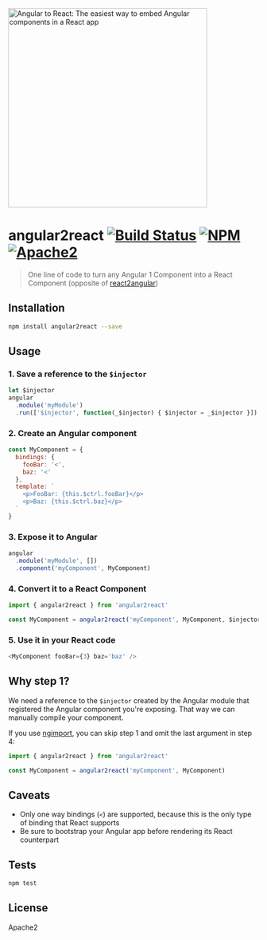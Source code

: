 <img alt="Angular to React: The easiest way to embed Angular components in a React app" src="https://raw.githubusercontent.com/coatue-oss/angular2react/master/logo.png" width="400px" />

# angular2react [![Build Status](https://img.shields.io/circleci/project/coatue-oss/angular2react.svg?branch=master&style=flat-square)](https://circleci.com/gh/coatue-oss/angular2react) [![NPM](https://img.shields.io/npm/v/angular2react.svg?style=flat-square)](https://www.npmjs.com/package/angular2react) [![Apache2](https://img.shields.io/npm/l/angular2react.svg?style=flat-square)](https://opensource.org/licenses/Apache2)

> One line of code to turn any Angular 1 Component into a React Component (opposite of [react2angular](https://github.com/coatue-oss/react2angular))

## Installation

```sh
npm install angular2react --save
```

## Usage

### 1. Save a reference to the `$injector`

```js
let $injector
angular
  .module('myModule')
  .run(['$injector', function(_$injector) { $injector = _$injector }])
```

### 2. Create an Angular component

```js
const MyComponent = {
  bindings: {
    fooBar: '<',
    baz: '<'
  },
  template: `
    <p>FooBar: {this.$ctrl.fooBar}</p>
    <p>Baz: {this.$ctrl.baz}</p>
  `
}
```

### 3. Expose it to Angular

```js
angular
  .module('myModule', [])
  .component('myComponent', MyComponent)
```

### 4. Convert it to a React Component

```js
import { angular2react } from 'angular2react'

const MyComponent = angular2react('myComponent', MyComponent, $injector)
```

### 5. Use it in your React code

```js
<MyComponent fooBar={3} baz='baz' />
```

## Why step 1?

We need a reference to the `$injector` created by the Angular module that registered the Angular component you're exposing. That way we can manually compile your component.

If you use [ngimport](https://github.com/bcherny/ngimport), you can skip step 1 and omit the last argument in step 4:

```js
import { angular2react } from 'angular2react'

const MyComponent = angular2react('myComponent', MyComponent)
```

## Caveats

- Only one way bindings (`<`) are supported, because this is the only type of binding that React supports
- Be sure to bootstrap your Angular app before rendering its React counterpart

## Tests

```sh
npm test
```

## License

Apache2
